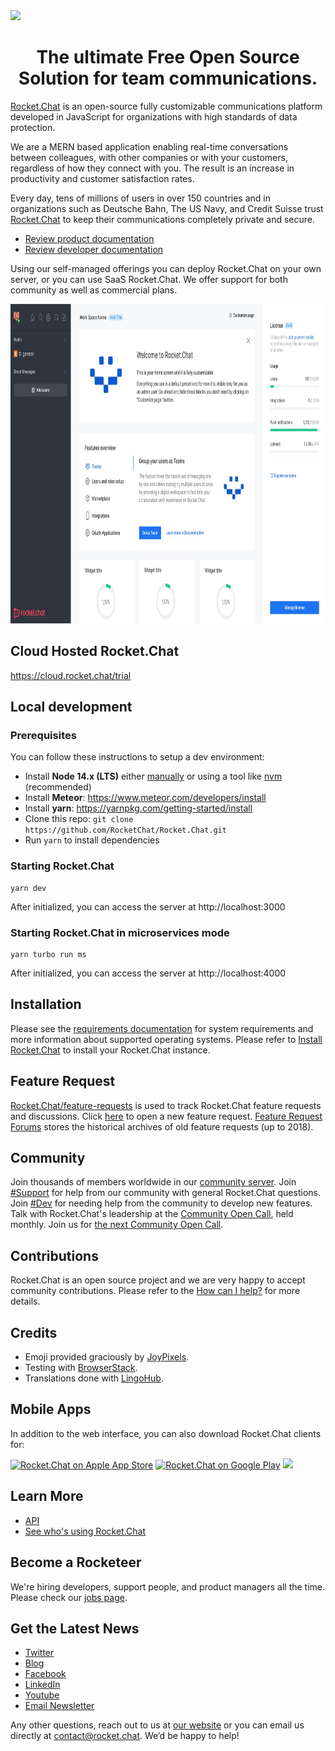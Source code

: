 <img src="https://github.com/RocketChat/Rocket.Chat.Artwork/raw/master/Logos/2020/png/logo-horizontal-red.png" data-canonical-src="https://github.com/RocketChat/Rocket.Chat.Artwork/raw/master/Logos/2020/png/logo-horizontal-red.png" width="500" />

<h1 align="center">
  The ultimate Free Open Source Solution for team communications.
</h1>

[Rocket.Chat](https://rocket.chat) is an open-source fully customizable communications platform developed in JavaScript for organizations with high standards of data protection.

We are a MERN based application enabling real-time conversations between colleagues, with other companies or with your customers, regardless of how they connect with you. The result is an increase in productivity and customer satisfaction rates.

Every day, tens of millions of users in over 150 countries and in organizations such as Deutsche Bahn, The US Navy, and Credit Suisse trust [Rocket.Chat](https://rocket.chat) to keep their communications completely private and secure.

- [Review product documentation](https://docs.rocket.chat)
- [Review developer documentation](https://developer.rocket.chat)

Using our self-managed offerings you can deploy Rocket.Chat on your own server, or you can use SaaS Rocket.Chat. We offer support for both community as well as commercial plans.

<img src="https://github.com/RocketChat/Rocket.Chat.Artwork/blob/master/Product%20Images/Welcome%20to%20RC%20(Readme).jpg" data-canonical-src="https://github.com/RocketChat/Rocket.Chat.Artwork/blob/master/Product%20Images/Welcome%20to%20RC%20(Readme).jpg" width="919" height="511" />

## Cloud Hosted Rocket.Chat

https://cloud.rocket.chat/trial

## Local development

### Prerequisites

You can follow these instructions to setup a dev environment:

- Install **Node 14.x (LTS)** either [manually](https://nodejs.org/dist/latest-v14.x/) or using a tool like [nvm](https://github.com/creationix/nvm) (recommended)
- Install **Meteor**: https://www.meteor.com/developers/install
- Install **yarn**: https://yarnpkg.com/getting-started/install
- Clone this repo: `git clone https://github.com/RocketChat/Rocket.Chat.git`
- Run `yarn` to install dependencies

### Starting Rocket.Chat

```
yarn dev
```

After initialized, you can access the server at http://localhost:3000

### Starting Rocket.Chat in microservices mode

```
yarn turbo run ms
```

After initialized, you can access the server at http://localhost:4000

## Installation

Please see the [requirements documentation](https://docs.rocket.chat/installing-and-updating/minimum-requirements-for-using-rocket.chat) for system requirements and more information about supported operating systems.
Please refer to [Install Rocket.Chat](https://rocket.chat/install) to install your Rocket.Chat instance.

## Feature Request

[Rocket.Chat/feature-requests](https://github.com/RocketChat/feature-requests) is used to track Rocket.Chat feature requests and discussions. Click [here](https://github.com/RocketChat/feature-requests/issues/new?template=feature_request.md) to open a new feature request. [Feature Request Forums](https://forums.rocket.chat/c/feature-requests/8) stores the historical archives of old feature requests (up to 2018).

## Community

Join thousands of members worldwide in our [community server](https://open.rocket.chat).
Join [#Support](https://open.rocket.chat/channel/support) for help from our community with general Rocket.Chat questions.
Join [#Dev](https://open.rocket.chat/channel/dev) for needing help from the community to develop new features.
Talk with Rocket.Chat's leadership at the [Community Open Call](https://www.youtube.com/playlist?list=PLee3gqXJQrFVaxryc0OKTKc92yqQX9U-5), held monthly. Join us for [the next Community Open Call](https://app.livestorm.co/rocket-chat/community-open-call?type=detailed).

## Contributions

Rocket.Chat is an open source project and we are very happy to accept community contributions. Please refer to the [How can I help?](https://docs.rocket.chat/contributors/how-can-i-help) for more details.

## Credits

- Emoji provided graciously by [JoyPixels](https://www.joypixels.com).
- Testing with [BrowserStack](https://www.browserstack.com).
- Translations done with [LingoHub](https://lingohub.com).

## Mobile Apps

In addition to the web interface, you can also download Rocket.Chat clients for:

[![Rocket.Chat on Apple App Store](https://user-images.githubusercontent.com/551004/29770691-a2082ff4-8bc6-11e7-89a6-964cd405ea8e.png)](https://itunes.apple.com/us/app/rocket-chat/id1148741252?mt=8) [![Rocket.Chat on Google Play](https://user-images.githubusercontent.com/551004/29770692-a20975c6-8bc6-11e7-8ab0-1cde275496e0.png)](https://play.google.com/store/apps/details?id=chat.rocket.android) [![](https://user-images.githubusercontent.com/551004/48210349-50649480-e35e-11e8-97d9-74a4331faf3a.png)](https://f-droid.org/en/packages/chat.rocket.android)

## Learn More

- [API](https://developer.rocket.chat/reference/api)
- [See who's using Rocket.Chat](https://rocket.chat/customer-stories)

## Become a Rocketeer

We're hiring developers, support people, and product managers all the time. Please check our [jobs page](https://rocket.chat/jobs).

## Get the Latest News

- [Twitter](https://twitter.com/RocketChat)
- [Blog](https://rocket.chat/blog)
- [Facebook](https://www.facebook.com/RocketChatApp)
- [LinkedIn](https://www.linkedin.com/company/rocket-chat)
- [Youtube](https://www.youtube.com/channel/UCin9nv7mUjoqrRiwrzS5UVQ)
- [Email Newsletter](https://rocket.chat/newsletter)

Any other questions, reach out to us at [our website](https://rocket.chat/contact) or you can email us directly at [contact@rocket.chat](mailto:contact@rocket.chat). We’d be happy to help!
